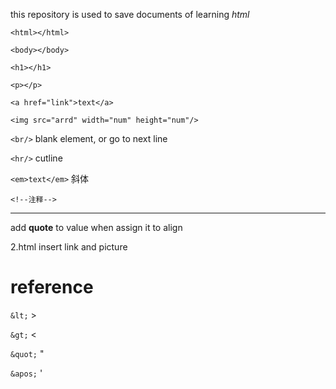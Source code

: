 this repository is used to save documents of learning *html*

`<html></html>`

`<body></body>`

`<h1></h1>`

`<p></p>`

`<a href="link">text</a>`

`<img src="arrd" width="num" height="num"/>`

`<br/>` blank element, or go to next line

`<hr/>` cutline

`<em>text</em>` 斜体

`<!--注释-->`



---

add **quote** to value when assign it to align



2.html insert link and picture

# reference

`&lt;` >

`&gt;` <

`&quot;` "

`&apos;` '